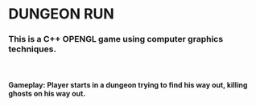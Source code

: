 <h1>DUNGEON RUN</h1>
<h3>This is a C++ OPENGL game using computer graphics techniques.</h3>
<br>
<h4>Gameplay: Player starts in a dungeon trying to find his way out, killing ghosts on his way out.</h4>